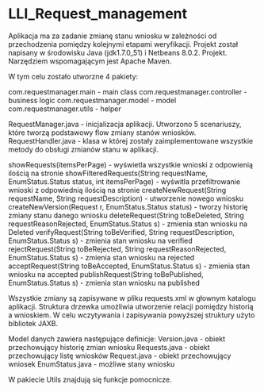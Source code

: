 # LLI_Request_management

Aplikacja ma za zadanie zmianę stanu wniosku w zależności od przechodzenia pomiędzy kolejnymi etapami weryfikacji.
Projekt został napisany w środowisku Java (jdk1.7.0_51) i Netbeans 8.0.2. Projekt. Narzędziem wspomagającym jest Apache Maven.


W tym celu zostało utworzne 4 pakiety:

com.requestmanager.main - main class
com.requestmanager.controller - business logic
com.requestmanager.model - model
com.requestmanager.utils - helper


RequestManager.java - inicjalizacja aplikacji. Utworzono 5 scenariuszy, które tworzą podstawowy flow zmiany stanów wniosków.
RequestHandler.java - klasa w której zostały zaimplementowane wszystkie metody do obsługi zmianów stanu w aplikacji.


showRequests(itemsPerPage) - wyświetla wszystkie wnioski z odpowienią ilością na stronie
showFilteredRequests(String requestName, EnumStatus.Status status, int itemsPerPage) - wyświtla przefiltrowanie wnioski z odpowiednią ilością na stronie
createNewRequest(String requestName, String requestDescription) - utworzenie nowego wniosku
createNewVersion(Request r, EnumStatus.Status status) - tworzy historię zmiany stanu danego wniosku
deleteRequest(String toBeDeleted, String requestReasonRejected, EnumStatus.Status s) - zmienia stan wniosku na Deleted
verifyRequest(String toBeVerified, String requestDescription, EnumStatus.Status s) - zmienia stan wniosku na verified
rejectRequest(String toBeRejected, String requestReasonRejected, EnumStatus.Status s) - zmienia stan wniosku na rejected
acceptRequest(String toBeAccepted, EnumStatus.Status s) - zmienia stan wniosku na accepted
publishRequest(String toBePublished, EnumStatus.Status s) - zmienia stan wniosku na published


Wszystkie zmiany są zapisywane w pliku requests.xml w głownym katalogu aplikacji. Struktura drzewka umożliwia utworzenie relacji pomiędzy historią a wnioskiem.
W celu wczytywania i zapisywania powyższej struktury użyto bibliotek JAXB.


Model danych zawiera następujące definicje:
Version.java - obiekt przechowujący historię zmian wniosku
Requests.java - obiekt przechowujący listę wniosków
Request.java - obiekt przechowujący wniosek
EnumStatus.java - możliwe stany wniosku


W pakiecie Utils znajdują się funkcje pomocnicze.
